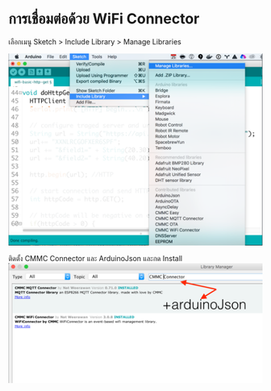 # การเชื่อมต่อด้วย WiFi Connector

เลือกเมนู Sketch > Include Library > Manage Libraries

![](images/arduino-manage-libraries.png)

ติดตั้ง CMMC Connector และ ArduinoJson และกด Install
![](install-cmmc-connector.png)